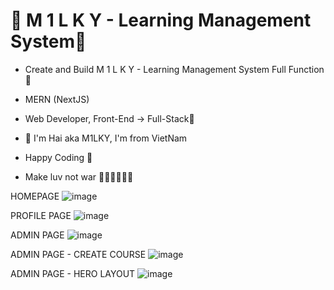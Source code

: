 # 💎 M 1 L K Y - Learning Management System💎

- Create and Build M 1 L K Y - Learning Management System Full Function 🚀
- MERN (NextJS)
- Web Developer, Front-End -> Full-Stack🥇

- 💎 I'm Hai aka M1LKY, I'm from VietNam
- Happy Coding 🥰
- Make luv not war 💖💛🧡💚💙💜

HOMEPAGE
![image](https://github.com/levuhai23102001/m1lky-lms/assets/58142935/ae4b798b-718b-4e08-a6d6-f8c4ca16917e)

PROFILE PAGE
![image](https://github.com/levuhai23102001/m1lky-lms/assets/58142935/9a08c91c-ddff-4dc6-be54-816bef33f80f)

ADMIN PAGE
![image](https://github.com/levuhai23102001/m1lky-lms/assets/58142935/3976a277-1384-41b5-b949-af338d13cf41)

ADMIN PAGE - CREATE COURSE
![image](https://github.com/levuhai23102001/m1lky-lms/assets/58142935/d51e6223-0b1b-49de-a158-af80440f1bb0)

ADMIN PAGE - HERO LAYOUT
![image](https://github.com/levuhai23102001/m1lky-lms/assets/58142935/8b14693e-3058-4333-acf9-ee3258afeff1)
